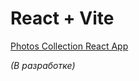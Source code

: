 # React + Vite


[Photos Collection React App](photos-collection-react-app.vercel.app)



*(В разработке)*

